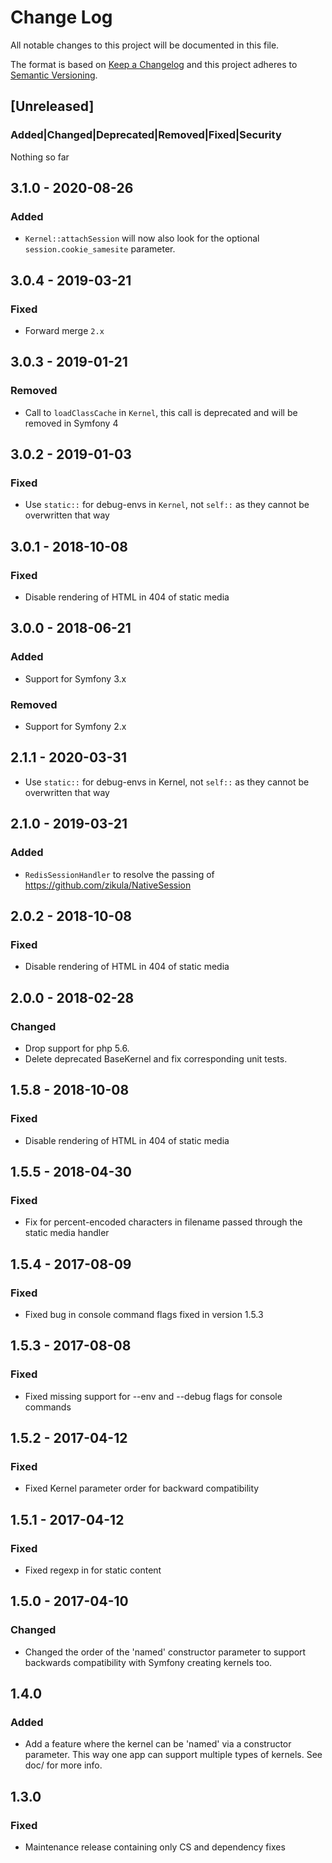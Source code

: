 # Change Log
All notable changes to this project will be documented in this file.

The format is based on [Keep a Changelog](http://keepachangelog.com/)
and this project adheres to [Semantic Versioning](http://semver.org/).

## [Unreleased]
### Added|Changed|Deprecated|Removed|Fixed|Security
Nothing so far

## 3.1.0 - 2020-08-26
### Added
- `Kernel::attachSession` will now also look for the optional `session.cookie_samesite` parameter.

## 3.0.4 - 2019-03-21
### Fixed
- Forward merge `2.x`

## 3.0.3 - 2019-01-21
### Removed
- Call to `loadClassCache` in `Kernel`, this call is deprecated and will be removed in Symfony 4

## 3.0.2 - 2019-01-03
### Fixed
- Use `static::` for debug-envs in `Kernel`, not `self::` as they cannot be overwritten that way

## 3.0.1 - 2018-10-08
### Fixed
- Disable rendering of HTML in 404 of static media

## 3.0.0 - 2018-06-21
### Added
- Support for Symfony 3.x
### Removed
- Support for Symfony 2.x

## 2.1.1 - 2020-03-31
- Use `static::` for debug-envs in Kernel, not `self::` as they cannot be overwritten that way

## 2.1.0 - 2019-03-21
### Added
- `RedisSessionHandler` to resolve the passing of https://github.com/zikula/NativeSession

## 2.0.2 - 2018-10-08
### Fixed
- Disable rendering of HTML in 404 of static media

## 2.0.0 - 2018-02-28
### Changed
- Drop support for php 5.6.
- Delete deprecated BaseKernel and fix corresponding unit tests.

## 1.5.8 - 2018-10-08
### Fixed
- Disable rendering of HTML in 404 of static media

## 1.5.5 - 2018-04-30
### Fixed
- Fix for percent-encoded characters in filename passed through the static media handler

## 1.5.4 - 2017-08-09
### Fixed
- Fixed bug in console command flags fixed in version 1.5.3

## 1.5.3 - 2017-08-08
### Fixed
- Fixed missing support for --env and --debug flags for console commands

## 1.5.2 - 2017-04-12
### Fixed
- Fixed Kernel parameter order for backward compatibility

## 1.5.1 - 2017-04-12
### Fixed
- Fixed regexp in for static content

## 1.5.0 - 2017-04-10
### Changed
- Changed the order of the 'named' constructor parameter to support backwards compatibility with Symfony creating kernels too.

## 1.4.0
### Added
- Add a feature where the kernel can be 'named' via a constructor parameter.
  This way one app can support multiple types of kernels. See doc/ for more info.

## 1.3.0
### Fixed
- Maintenance release containing only CS and dependency fixes
